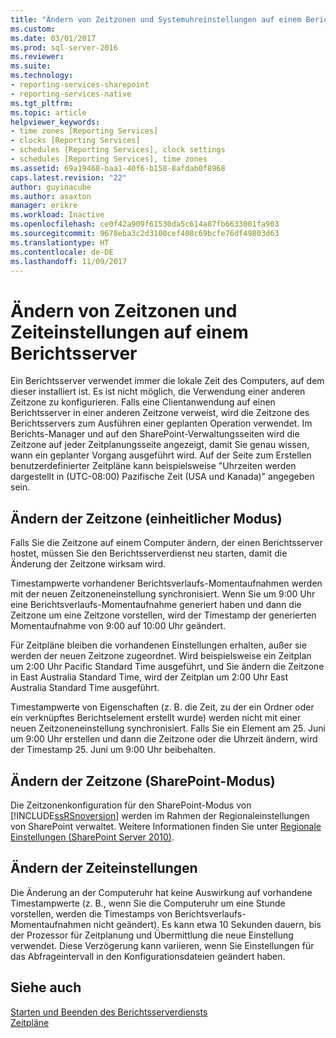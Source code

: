 ```yaml
---
title: "Ändern von Zeitzonen und Systemuhreinstellungen auf einem Berichtsserver | Microsoft-Dokumentation"
ms.custom: 
ms.date: 03/01/2017
ms.prod: sql-server-2016
ms.reviewer: 
ms.suite: 
ms.technology:
- reporting-services-sharepoint
- reporting-services-native
ms.tgt_pltfrm: 
ms.topic: article
helpviewer_keywords:
- time zones [Reporting Services]
- clocks [Reporting Services]
- schedules [Reporting Services], clock settings
- schedules [Reporting Services], time zones
ms.assetid: 69a19468-baa1-40f6-b158-8afdab0f8968
caps.latest.revision: "22"
author: guyinacube
ms.author: asaxton
manager: erikre
ms.workload: Inactive
ms.openlocfilehash: ce0f42a909f61530da5c614a87fb6633001fa903
ms.sourcegitcommit: 9678eba3c2d3100cef408c69bcfe76df49803d63
ms.translationtype: HT
ms.contentlocale: de-DE
ms.lasthandoff: 11/09/2017
---
```

# <a name="change-time-zones-and-clock-settings-on-a-report-server"></a>Ändern von Zeitzonen und Zeiteinstellungen auf einem Berichtsserver
  Ein Berichtsserver verwendet immer die lokale Zeit des Computers, auf dem dieser installiert ist. Es ist nicht möglich, die Verwendung einer anderen Zeitzone zu konfigurieren. Falls eine Clientanwendung auf einen Berichtsserver in einer anderen Zeitzone verweist, wird die Zeitzone des Berichtsservers zum Ausführen einer geplanten Operation verwendet. Im Berichts-Manager und auf den SharePoint-Verwaltungsseiten wird die Zeitzone auf jeder Zeitplanungsseite angezeigt, damit Sie genau wissen, wann ein geplanter Vorgang ausgeführt wird. Auf der Seite zum Erstellen benutzerdefinierter Zeitpläne kann beispielsweise "Uhrzeiten werden dargestellt in (UTC-08:00) Pazifische Zeit (USA und Kanada)" angegeben sein.  
  
## <a name="changing-the-time-zone-native-mode"></a>Ändern der Zeitzone (einheitlicher Modus)  
 Falls Sie die Zeitzone auf einem Computer ändern, der einen Berichtsserver hostet, müssen Sie den Berichtsserverdienst neu starten, damit die Änderung der Zeitzone wirksam wird.  
  
 Timestampwerte vorhandener Berichtsverlaufs-Momentaufnahmen werden mit der neuen Zeitzoneneinstellung synchronisiert. Wenn Sie um 9:00 Uhr eine Berichtsverlaufs-Momentaufnahme generiert haben und dann die Zeitzone um eine Zeitzone vorstellen, wird der Timestamp der generierten Momentaufnahme von 9:00 auf 10:00 Uhr geändert.  
  
 Für Zeitpläne bleiben die vorhandenen Einstellungen erhalten, außer sie werden der neuen Zeitzone zugeordnet. Wird beispielsweise ein Zeitplan um 2:00 Uhr Pacific Standard Time ausgeführt, und Sie ändern die Zeitzone in East Australia Standard Time, wird der Zeitplan um 2:00 Uhr East Australia Standard Time ausgeführt.  
  
 Timestampwerte von Eigenschaften (z. B. die Zeit, zu der ein Ordner oder ein verknüpftes Berichtselement erstellt wurde) werden nicht mit einer neuen Zeitzoneneinstellung synchronisiert. Falls Sie ein Element am 25. Juni um 9:00 Uhr erstellen und dann die Zeitzone oder die Uhrzeit ändern, wird der Timestamp 25. Juni um 9:00 Uhr beibehalten.  
  
## <a name="changing-the-time-zone-sharepoint-mode"></a>Ändern der Zeitzone (SharePoint-Modus)  
 Die Zeitzonenkonfiguration für den SharePoint-Modus von [!INCLUDE[ssRSnoversion](../../includes/ssrsnoversion-md.md)] werden im Rahmen der Regionaleinstellungen von SharePoint verwaltet. Weitere Informationen finden Sie unter [Regionale Einstellungen (SharePoint Server 2010)](http://technet.microsoft.com/library/cc824907.aspx).  
  
## <a name="changing-the-clock-settings"></a>Ändern der Zeiteinstellungen  
 Die Änderung an der Computeruhr hat keine Auswirkung auf vorhandene Timestampwerte (z. B., wenn Sie die Computeruhr um eine Stunde vorstellen, werden die Timestamps von Berichtsverlaufs-Momentaufnahmen nicht geändert). Es kann etwa 10 Sekunden dauern, bis der Prozessor für Zeitplanung und Übermittlung die neue Einstellung verwendet. Diese Verzögerung kann variieren, wenn Sie Einstellungen für das Abfrageintervall in den Konfigurationsdateien geändert haben.  
  
## <a name="see-also"></a>Siehe auch  
 [Starten und Beenden des Berichtsserverdiensts](../../reporting-services/report-server/start-and-stop-the-report-server-service.md)   
 [Zeitpläne](../../reporting-services/subscriptions/schedules.md)  
  
  
